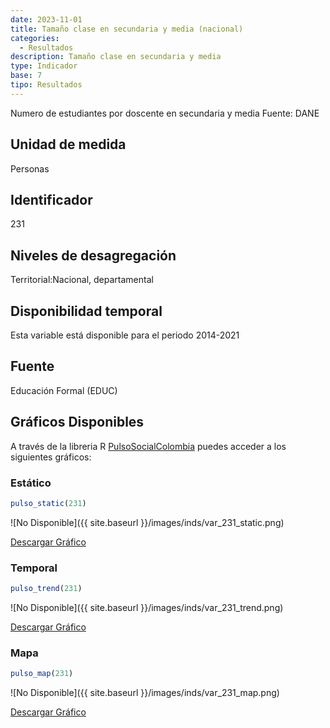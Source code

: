 ```yaml
---
date: 2023-11-01
title: Tamaño clase en secundaria y media (nacional)
categories:
  - Resultados
description: Tamaño clase en secundaria y media
type: Indicador
base: 7
tipo: Resultados
--- 
```


Numero de estudiantes por doscente en secundaria y media
Fuente: DANE


## Unidad de medida
Personas

## Identificador
231

## Niveles de desagregación
Territorial:Nacional, departamental

## Disponibilidad temporal
Esta variable está disponible para el periodo 2014-2021

## Fuente
Educación Formal (EDUC)

## Gráficos Disponibles

A través de la libreria R [PulsoSocialColombia](https://github.com/pulsosocialcolombia/PulsoSocialColombia) puedes acceder a los siguientes gráficos:

### Estático

``` R
pulso_static(231)
```

![No Disponible]({{ site.baseurl }}/images/inds/var_231_static.png)

<a href='{{ site.baseurl }}/images/inds/var_231_static.png'>Descargar Gráfico</a>

### Temporal

``` R
pulso_trend(231)
```

![No Disponible]({{ site.baseurl }}/images/inds/var_231_trend.png)

<a href='{{ site.baseurl }}/images/inds/var_231_trend.png'>Descargar Gráfico</a>

### Mapa

``` R
pulso_map(231)
```

![No Disponible]({{ site.baseurl }}/images/inds/var_231_map.png)

<a href='{{ site.baseurl }}/images/inds/var_231_map.png'>Descargar Gráfico</a>
